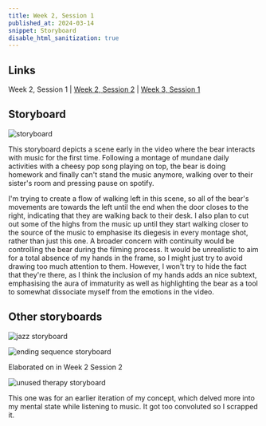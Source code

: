 ```yaml
---
title: Week 2, Session 1
published_at: 2024-03-14
snippet: Storyboard
disable_html_sanitization: true
---
```


## Links
Week 2, Session 1 | <a href="https://safe-pigeon-27.deno.dev/w02s2-audio">Week 2, Session 2</a> | <a href="https://safe-pigeon-27.deno.dev/w03s1-draft">Week 3, Session 1</a>

## Storyboard

![storyboard](/w02/storyboard.jpg)

This storyboard depicts a scene early in the video where the bear interacts with music for the first time. Following a montage of mundane daily activities with a cheesy pop song playing on top, the bear is doing homework and finally can't stand the music anymore, walking over to their sister's room and pressing pause on spotify.

I'm trying to create a flow of walking left in this scene, so all of the bear's movements are towards the left until the end when the door closes to the right, indicating that they are walking back to their desk. I also plan to cut out some of the highs from the music up until they start walking closer to the source of the music to emphasise its diegesis in every montage shot, rather than just this one. A broader concern with continuity would be controlling the bear during the filming process. It would be unrealistic to aim for a total absence of my hands in the frame, so I might just try to avoid drawing too much attention to them. However, I won't try to hide the fact that they're there, as I think the inclusion of my hands adds an nice subtext, emphasising the aura of immaturity as well as highlighting the bear as a tool to somewhat dissociate myself from the emotions in the video.

## Other storyboards

![jazz storyboard](/w02/jazz.jpg)

![ending sequence storyboard](/w02/radiohead.jpg)

Elaborated on in Week 2 Session 2

![unused therapy storyboard](/w02/psych.jpg)

This one was for an earlier iteration of my concept, which delved more into my mental state while listening to music. It got too convoluted so I scrapped it.

<br><br>